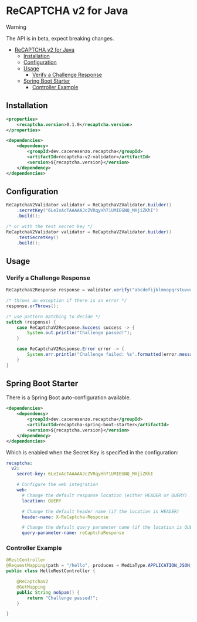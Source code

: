 # ReCAPTCHA v2 for Java

> [!WARNING]
> The API is in beta, expect breaking changes.

- [ReCAPTCHA v2 for Java](#recaptcha-v2-for-java)
  - [Installation](#installation)
  - [Configuration](#configuration)
  - [Usage](#usage)
    - [Verify a Challenge Response](#verify-a-challenge-response)
  - [Spring Boot Starter](#spring-boot-starter)
    - [Controller Example](#controller-example)

## Installation

```xml
<properties>
    <recaptcha.version>0.1.0</recaptcha.version>
</properties>

<dependencies>
    <dependency>
        <groupId>dev.caceresenzo.recaptcha</groupId>
        <artifactId>recaptcha-v2-validator</artifactId>
        <version>${recaptcha.version}</version>
    </dependency>
</dependencies>
```

## Configuration

```java
ReCaptchaV2Validator validator = ReCaptchaV2Validator.builder()
    .secretKey("6LeIxAcTAAAAAJcZVRqyHh71UMIEGNQ_MXjiZKhI")
    .build();

/* or with the test secret key */
ReCaptchaV2Validator validator = ReCaptchaV2Validator.builder()
    .testSecretKey()
    .build();
```

## Usage

### Verify a Challenge Response

```java
ReCaptchaV2Response response = validator.verify("abcdefijklmnopqrstuvwxyz");

/* throws an exception if there is an error */
response.orThrows();

/* use pattern matching to decide */
switch (response) {
    case ReCaptchaV2Response.Success success -> {
        System.out.println("Challenge passed!");
    }

    case ReCaptchaV2Response.Error error -> {
        System.err.println("Challenge failed: %s".formatted(error.message()));
    }
}
```

## Spring Boot Starter

There is a Spring Boot auto-configuration available.

```xml
<dependencies>
    <dependency>
        <groupId>dev.caceresenzo.recaptcha</groupId>
        <artifactId>recaptcha-spring-boot-starter</artifactId>
        <version>${recaptcha.version}</version>
    </dependency>
</dependencies>
```

Which is enabled when the Secret Key is specified in the configuration:

```yml
recaptcha:
  v2:
    secret-key: 6LeIxAcTAAAAAJcZVRqyHh71UMIEGNQ_MXjiZKhI

    # Configure the web integration
    web:
      # Change the default response location (either HEADER or QUERY)
      location: QUERY

      # Change the default header name (if the location is HEADER)
      header-name: X-ReCaptcha-Response

      # Change the default query parameter name (if the location is QUERY)
      query-parameter-name: reCaptchaResponse
```

### Controller Example

```java
@RestController
@RequestMapping(path = "/hello", produces = MediaType.APPLICATION_JSON_VALUE)
public class HelloRestController {

    @ReCaptchaV2
	@GetMapping
	public String noSpam() {
		return "Challenge passed!";
	}

}
```
